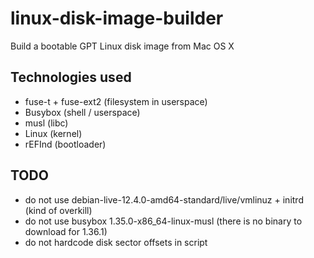 # linux-disk-image-builder
Build a bootable GPT Linux disk image from Mac OS X

## Technologies used

* fuse-t + fuse-ext2 (filesystem in userspace)
* Busybox (shell / userspace)
* musl (libc)
* Linux (kernel)
* rEFInd (bootloader)

## TODO

* do not use debian-live-12.4.0-amd64-standard/live/vmlinuz + initrd (kind of overkill)
* do not use busybox 1.35.0-x86_64-linux-musl (there is no binary to download for 1.36.1)
* do not hardcode disk sector offsets in script

